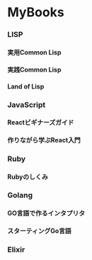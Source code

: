 MyBooks
=======

### LISP
#### 実用Common Lisp
#### 実践Common Lisp
#### Land of Lisp

### JavaScript
#### Reactビギナーズガイド
#### 作りながら学ぶReact入門

### Ruby
#### Rubyのしくみ

### Golang
#### GO言語で作るインタプリタ
#### スターティングGo言語

### Elixir
